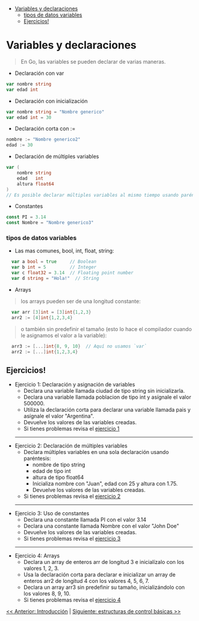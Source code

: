 - [Variables y declaraciones](#variables-y-declaraciones)
    - [tipos de datos variables](#tipos-de-datos-variables)
  - [Ejercicios!](#ejercicios)

# Variables y declaraciones
> En Go, las variables se pueden declarar de varias maneras. 
* Declaración con var 
```go 
var nombre string
var edad int
```
* Declaración con inicialización
```go 
var nombre string = "Nombre generico"
var edad int = 30
```
* Declaración corta con :=
```go 
nombre := "Nombre generico2"
edad := 30
```
* Declaración de múltiples variables
```go 
var (
    nombre string
    edad   int
    altura float64
)
// Es posible declarar múltiples variables al mismo tiempo usando paréntesis.
```
* Constantes
```go 
const PI = 3.14
const Nombre = "Nombre generico3"
```
### tipos de datos variables
* Las mas comunes, bool, int, float, string:
```go
  var a bool = true     // Boolean
  var b int = 5         // Integer
  var c float32 = 3.14  // Floating point number
  var d string = "Hola!"  // String
```
* Arrays
> los arrays pueden ser de una longitud constante:
```go
  var arr [3]int = [3]int{1,2,3}
  arr2 := [4]int{1,2,3,4}
```
> o también sin predefinir el tamaño (esto lo hace el compilador cuando le asignamos el valor a la variable):
```go
  arr3 := [...]int{8, 9, 10}  // Aquí no usamos `var`
  arr2 := [...]int{1,2,3,4}
```

## Ejercicios!
* Ejercicio 1: Declaración y asignación de variables
  - Declara una variable llamada ciudad de tipo string sin inicializarla.
  - Declara una variable llamada poblacion de tipo int y asígnale el valor 500000.
  - Utiliza la declaración corta para declarar una variable llamada pais y asígnale el valor "Argentina".
  - Devuelve los valores de las variables creadas.
  - Si tienes problemas revisa el [ejercicio 1](./ejercicios/01.go)
  <hr>
* Ejercicio 2: Declaración de múltiples variables
  - Declara múltiples variables en una sola declaración usando  paréntesis:
    - nombre de tipo string
    - edad de tipo int
    - altura de tipo float64
    - Inicializa nombre con "Juan", edad con 25 y altura con 1.75.
    - Devuelve los valores de las variables creadas.
  - Si tienes problemas revisa el [ejercicio 2](./ejercicios/02.go)
  <hr>
* Ejercicio 3: Uso de constantes
  - Declara una constante llamada PI con el valor 3.14
  - Declara una constante llamada Nombre con el valor "John Doe"
  - Devuelve los valores de las variables creadas.
  - Si tienes problemas revisa el [ejercicio 3](./ejercicios/03.go)
  <hr>
* Ejercicio 4: Arrays
  - Declara un array de enteros arr de longitud 3 e inicialízalo con los valores 1, 2, 3.
  - Usa la declaración corta para declarar e inicializar un array de enteros arr2 de longitud 4 con los valores 4, 5, 6, 7.
  - Declara un array arr3 sin predefinir su tamaño, inicializándolo con los valores 8, 9, 10.
  - Si tienes problemas revisa el [ejercicio 4](./ejercicios/04.go)

[<< Anterior: Introducción](../01_introduccion/README.md) |
[Siguiente: estructuras de control básicas >> ](../03_estructurasDeControlBasicas/README.md)
